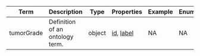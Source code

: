 |Term | Description | Type | Properties | Example | Enum|
| ---| ---| ---| ---| ---| --- |
| tumorGrade | Definition of an ontology term. | object | [id](./id.md), [label](./label.md) | NA | NA|
